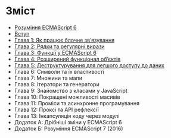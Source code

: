 # Зміст

* [Рoзуміння ECMAScript 6](/README.md)
* [Вступ](/manuscript/00-Introduction.md)
* [Глава 1: Як працює блочне зв’язування](/manuscript/01-Block-Bindings.md)
* [Глава 2: Рядки та регулярні вирази](/manuscript/02-Strings-and-Regular-Expressions.md)
* [Глава 3: Функції у ECMAScript 6](/manuscript/03-Functions.md)
* [Глава 4: Розширений функціонал об’єктів](/manuscript/04-Objects.md)
* [Глава 5: Деструктурування для легшого доступу до даних](/manuscript/05-Destructuring.md)
* Глава 6: Символи та їх властивості
* Глава 7: Множини та мапи
* Глава 8: Ітератори та генератори
* Глава 9: Знайомство з класами у JavaScript
* Глава 10: Покращені можливості масивів
* Глава 11: Проміси та асинхронне програмування
* Глава 12: Проксі та АРІ рефлексії
* Глава 13: Інкапсуляція коду через модулі
* Додаток А: Дрібніші зміни у ECMAScript 6
* Додаток Б: Розуміння ECMAScript 7 (2016)
